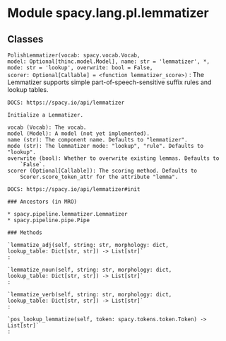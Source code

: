 Module spacy.lang.pl.lemmatizer
===============================

Classes
-------

`PolishLemmatizer(vocab: spacy.vocab.Vocab, model: Optional[thinc.model.Model], name: str = 'lemmatizer', *, mode: str = 'lookup', overwrite: bool = False, scorer: Optional[Callable] = <function lemmatizer_score>)`
:   The Lemmatizer supports simple part-of-speech-sensitive suffix rules and
    lookup tables.
    
    DOCS: https://spacy.io/api/lemmatizer
    
    Initialize a Lemmatizer.
    
    vocab (Vocab): The vocab.
    model (Model): A model (not yet implemented).
    name (str): The component name. Defaults to "lemmatizer".
    mode (str): The lemmatizer mode: "lookup", "rule". Defaults to "lookup".
    overwrite (bool): Whether to overwrite existing lemmas. Defaults to
        `False`.
    scorer (Optional[Callable]): The scoring method. Defaults to
        Scorer.score_token_attr for the attribute "lemma".
    
    DOCS: https://spacy.io/api/lemmatizer#init

    ### Ancestors (in MRO)

    * spacy.pipeline.lemmatizer.Lemmatizer
    * spacy.pipeline.pipe.Pipe

    ### Methods

    `lemmatize_adj(self, string: str, morphology: dict, lookup_table: Dict[str, str]) ‑> List[str]`
    :

    `lemmatize_noun(self, string: str, morphology: dict, lookup_table: Dict[str, str]) ‑> List[str]`
    :

    `lemmatize_verb(self, string: str, morphology: dict, lookup_table: Dict[str, str]) ‑> List[str]`
    :

    `pos_lookup_lemmatize(self, token: spacy.tokens.token.Token) ‑> List[str]`
    :